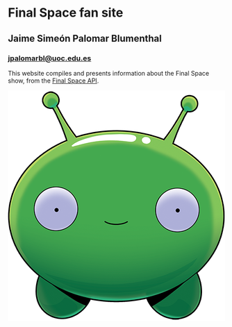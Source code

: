 # Final Space fan site
## Jaime Simeón Palomar Blumenthal
### jpalomarbl@uoc.edu.es

This website compiles and presents information about the Final Space show, from the [Final Space API](https://finalspaceapi.com/docs/).

![Mooncake](./src/img/mooncake.png)